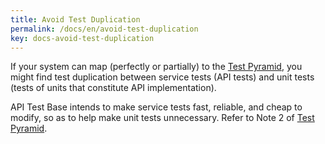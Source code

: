 ```yaml
---
title: Avoid Test Duplication
permalink: /docs/en/avoid-test-duplication
key: docs-avoid-test-duplication
---
```

If your system can map (perfectly or partially) to the [Test Pyramid](https://martinfowler.com/bliki/TestPyramid.html), you might find test duplication between service tests (API tests) and unit tests (tests of units that constitute API implementation).

API Test Base intends to make service tests fast, reliable, and cheap to modify, so as to help make unit tests unnecessary. Refer to Note 2 of [Test Pyramid](https://martinfowler.com/bliki/TestPyramid.html).